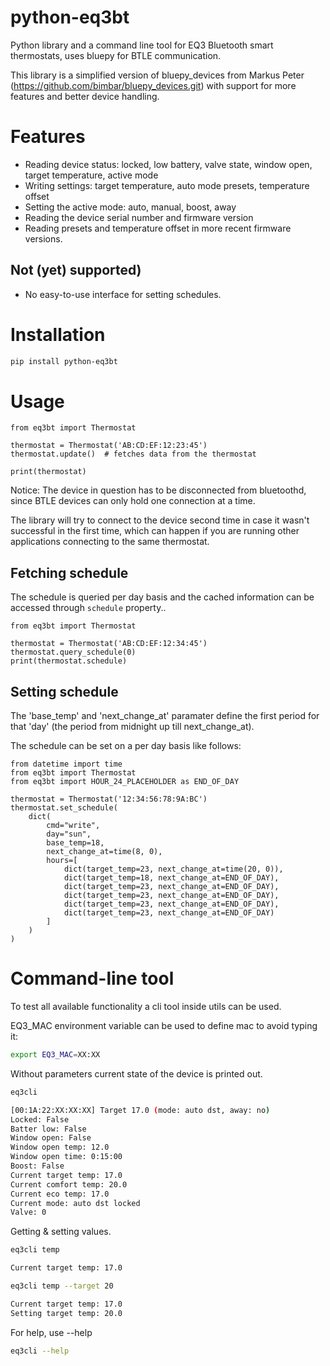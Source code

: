 # python-eq3bt

Python library and a command line tool for EQ3 Bluetooth smart thermostats, uses bluepy for BTLE communication.

This library is a simplified version of bluepy_devices from Markus Peter (https://github.com/bimbar/bluepy_devices.git)
with support for more features and better device handling.

# Features

* Reading device status: locked, low battery, valve state, window open, target temperature, active mode
* Writing settings: target temperature, auto mode presets, temperature offset
* Setting the active mode: auto, manual, boost, away
* Reading the device serial number and firmware version
* Reading presets and temperature offset in more recent firmware versions.

## Not (yet) supported)

* No easy-to-use interface for setting schedules.

# Installation

```bash
pip install python-eq3bt
```

# Usage

```
from eq3bt import Thermostat

thermostat = Thermostat('AB:CD:EF:12:23:45')
thermostat.update()  # fetches data from the thermostat

print(thermostat)
```

<aside class="notice">
Notice: The device in question has to be disconnected from bluetoothd, since BTLE devices can only hold one connection at a time.

The library will try to connect to the device second time in case it wasn't successful in the first time,
which can happen if you are running other applications connecting to the same thermostat.
</aside>

## Fetching schedule

The schedule is queried per day basis and the cached information can be
accessed through `schedule` property..

```
from eq3bt import Thermostat

thermostat = Thermostat('AB:CD:EF:12:34:45')
thermostat.query_schedule(0)
print(thermostat.schedule)
```

## Setting schedule

The 'base_temp' and 'next_change_at' paramater define the first period for that 'day' (the period from midnight up till next_change_at).

The schedule can be set on a per day basis like follows:

```
from datetime import time
from eq3bt import Thermostat
from eq3bt import HOUR_24_PLACEHOLDER as END_OF_DAY

thermostat = Thermostat('12:34:56:78:9A:BC')
thermostat.set_schedule(
    dict(
        cmd="write",
        day="sun",
        base_temp=18,
        next_change_at=time(8, 0),
        hours=[
            dict(target_temp=23, next_change_at=time(20, 0)),
            dict(target_temp=18, next_change_at=END_OF_DAY),
            dict(target_temp=23, next_change_at=END_OF_DAY),
            dict(target_temp=23, next_change_at=END_OF_DAY),
            dict(target_temp=23, next_change_at=END_OF_DAY),
            dict(target_temp=23, next_change_at=END_OF_DAY)
        ]
    )
)
```

# Command-line tool

To test all available functionality a cli tool inside utils can be used.

EQ3_MAC environment variable can be used to define mac to avoid typing it:
```bash
export EQ3_MAC=XX:XX
```

Without parameters current state of the device is printed out.
```bash
eq3cli

[00:1A:22:XX:XX:XX] Target 17.0 (mode: auto dst, away: no)
Locked: False
Batter low: False
Window open: False
Window open temp: 12.0
Window open time: 0:15:00
Boost: False
Current target temp: 17.0
Current comfort temp: 20.0
Current eco temp: 17.0
Current mode: auto dst locked
Valve: 0
```

Getting & setting values.
```bash
eq3cli temp

Current target temp: 17.0

eq3cli temp --target 20

Current target temp: 17.0
Setting target temp: 20.0
```

For help, use --help
```bash
eq3cli --help
```
